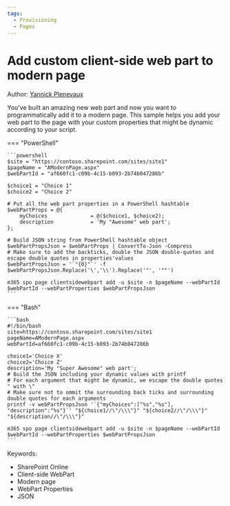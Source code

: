 ```yaml
---
tags:
  - Provisioning
  - Pages
---
```


# Add custom client-side web part to modern page

Author: [Yannick Plenevaux](https://ypcode.wordpress.com)

You've built an amazing new web part and now you want to programmatically add it to a modern page. This sample helps you add your web part to the page with your custom properties that might be dynamic according to your script.

=== "PowerShell"

    ```powershell
    $site = "https://contoso.sharepoint.com/sites/site1"
    $pageName = "AModernPage.aspx"
    $webPartId = "af660fc1-c09b-4c15-b093-2b74b047286b"

    $choice1 = "Choice 1"
    $choice2 = "Choice 2"

    # Put all the web part properties in a PowerShell hashtable
    $webPartProps = @{
        myChoices              = @($choice1, $choice2);
        description            = 'My "Awesome" web part';
    };

    # Build JSON string from PowerShell hashtable object
    $webPartPropsJson = $webPartProps | ConvertTo-Json -Compress
    # Make sure to add the backticks, double the JSON double-quotes and escape double quotes in properties'values
    $webPartPropsJson = '`"{0}"`' -f $webPartPropsJson.Replace('\','\\').Replace('"', '""')

    m365 spo page clientsidewebpart add -u $site -n $pageName --webPartId $webPartId --webPartProperties $webPartPropsJson
    ```

=== "Bash"

    ```bash
    #!/bin/bash
    site=https://contoso.sharepoint.com/sites/site1
    pageName=AModernPage.aspx
    webPartId=af660fc1-c09b-4c15-b093-2b74b047286b

    choice1='Choice X'
    choice2='Choice Z'
    description='My "Super Awesome" web part';
    # Build the JSON including your dynamic values with printf
    # For each argument that might be dynamic, we escape the double quotes " with \"
    # Make sure not to ommit the surrounding back ticks and surrounding double quotes for each arguments
    printf -v webPartPropsJson '`{"myChoices":["%s","%s"], "description":"%s"}`' "${choice1//\"/\\\"}" "${choice2//\"/\\\"}" "${description//\"/\\\"}"

    m365 spo page clientsidewebpart add -u $site -n $pageName --webPartId $webPartId --webPartProperties $webPartPropsJson
    ```

Keywords:

- SharePoint Online
- Client-side WebPart
- Modern page
- WebPart Properties
- JSON

